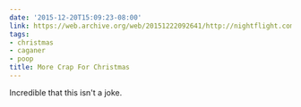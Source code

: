 ```yaml
---
date: '2015-12-20T15:09:23-08:00'
link: https://web.archive.org/web/20151222092641/http://nightflight.com/more-crap-for-christmas-the-catalan-tradition-of-the-crapping-caganer-in-the-santa-hat/
tags:
- christmas
- caganer
- poop
title: More Crap For Christmas
---
```


Incredible that this isn't a joke.
